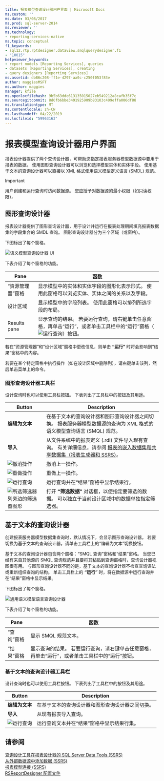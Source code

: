 ```yaml
---
title: 报表模型查询设计器用户界面 | Microsoft Docs
ms.custom: ''
ms.date: 03/08/2017
ms.prod: sql-server-2014
ms.reviewer: ''
ms.technology:
- reporting-services-native
ms.topic: conceptual
f1_keywords:
- sql12.rtp.rptdesigner.dataview.smqlquerydesigner.f1
- "10015"
helpviewer_keywords:
- report models [Reporting Services], queries
- datasets [Reporting Services], creating
- query designers [Reporting Services]
ms.assetid: db86c208-ff1e-4297-aa0c-c250f053f83e
author: maggiesMSFT
ms.author: maggies
manager: kfile
ms.openlocfilehash: 9b5b63ddc613135015027eb549212a8cafb35f7c
ms.sourcegitcommit: 8d6fb6bbe3491925909b83103c409effa006df88
ms.translationtype: MT
ms.contentlocale: zh-CN
ms.lasthandoff: 04/22/2019
ms.locfileid: "59963163"
---
```

# <a name="report-model-query-designer-user-interface"></a>报表模型查询设计器用户界面
  报表设计器提供了两个查询设计器，可帮助您指定报表服务器模型数据源中要用于报表的数据。 使用图形查询设计器可以浏览和选择模型实体和实体字段。 使用基于文本的查询设计器可以直接以 XML 格式使用语义模型定义语言 (SMDL) 规范。  
  
> [!IMPORTANT]  
>  用户创建和运行查询时访问数据源。 您应授予对数据源的最小权限（如只读权限）。  
  
## <a name="graphical-query-designer"></a>图形查询设计器  
 报表设计器提供了图形查询设计器，用于设计并运行在报表处理期间填充报表数据集的字段集合的 SMDL 查询。 图形查询设计器分为三个区域（或窗格）。  
  
 下图标出了每个窗格。  
  
 ![语义模型查询设计器 UI](../media/rsqd-dsawmodel-smql.gif "Semantic Model Query Designer UI")  
  
 下表介绍了每个窗格的功能。  
  
|Pane|函数|  
|----------|--------------|  
|“资源管理器”窗格|显示模型中的实体和实体字段的图形化表示形式。 使用此窗格可以浏览实体、实体之间的关系以及字段。|  
|设计区域|显示模型中的字段列表。 使用此窗格可以排列所选字段的布局。|  
|Results pane|显示查询的结果。 若要运行查询，请右键单击任意窗格，再单击“运行”，或者单击工具栏中的“运行”窗格（![运行查询](../../analysis-services/media/rsqdicon-run.gif "Run the query")）按钮。|  
  
 若在“资源管理器”和“设计区域”窗格中更改信息，则单击 **“运行”** 时将会影响到“结果”窗格中的内容。  
  
 若要在某个特定窗格中执行操作（如在设计区域中删除列），请右键单击该列，然后单击菜单上的命令。  
  
### <a name="graphical-query-designer-toolbar"></a>图形查询设计器工具栏  
 设计查询时也可以使用工具栏按钮。 下表列出了工具栏中的按钮及其用途。  
  
|Button|Description|  
|------------|-----------------|  
|**编辑为文本**|在基于文本的查询设计器和图形查询设计器之间切换。 报表服务器模型数据源的查询为 XML 格式的语义模型查询语言 (SMQL) 规范。|  
|**导入**|从文件系统中的报表定义 (.rdl) 文件导入现有查询。 有关详细信息，请参阅 [报表的嵌入数据集和共享数据集（报表生成器和 SSRS）](report-embedded-datasets-and-shared-datasets-report-builder-and-ssrs.md)。|  
|![撤消操作](../media/rsqdicon-undo.gif "Undo action")|撤消上一操作。|  
|![重做操作](../media/rsqdicon-redo.gif "Redo action")|重做上一操作。|  
|![运行查询](../../analysis-services/media/rsqdicon-run.gif "运行查询")|运行查询并在“结果”窗格中显示结果行。|  
|![所选筛选器列旁边的筛选器图形](../media/rsqdicon-filter.gif "Filter graphic next to selected filter column")|打开 **“筛选数据”** 对话框，以便指定要筛选的数据。 可以独立于当前设计区域中的数据单独指定筛选器。|  
  
## <a name="text-based-query-designer"></a>基于文本的查询设计器  
 创建报表服务器模型数据集查询时，默认情况下，会显示图形查询设计器。 若要切换为基于文本的查询设计器，请单击工具栏上的“编辑为文本”切换按钮。  
  
 基于文本的查询设计器包含两个窗格：“SMQL 查询”窗格和“结果”窗格。 当您已经有来自其他源的 SMQL 查询规范并且要将其粘贴到查询窗格时，查询设计器视图很有用。 与图形查询设计器不同的是，基于文本的查询设计器不检查查询语法或重新组织查询的结构。 单击工具栏上的 **“运行”** 时，将在数据源中运行查询并在“结果”窗格中显示结果。  
  
 下图标出了每个窗格。  
  
 ![通用语义模型语言查询设计器](../media/rsqd-dsawmodel-smql-generic.gif "Generic Semantic Model Language Query Designer")  
  
 下表介绍了每个窗格的功能。  
  
|Pane|函数|  
|----------|--------------|  
|“查询”窗格|显示 SMQL 规范文本。|  
|“结果”窗格|显示查询的结果。 若要运行查询，请右键单击任意窗格，再单击“运行”，或者单击工具栏中的“运行”按钮。|  
  
### <a name="text-based-query-designer-toolbar"></a>基于文本的查询设计器工具栏  
 设计查询时也可以使用工具栏按钮。 下表列出了工具栏中的按钮及其用途。  
  
|Button|Description|  
|------------|-----------------|  
|**编辑为文本**|在基于文本的查询设计器和图形查询设计器之间切换。|  
|**导入**|从现有报表导入查询。|  
|![运行查询](../../analysis-services/media/rsqdicon-run.gif "运行查询")|运行查询文本并在“结果”窗格中显示结果行集。|  
  
## <a name="see-also"></a>请参阅  
 [查询设计工具在报表设计器的 SQL Server Data Tools &#40;SSRS&#41;](query-design-tools-ssrs.md)   
 [从外部数据源中添加数据 (SSRS)](add-data-from-external-data-sources-ssrs.md)   
 [报表模型连接 (SSRS)](report-model-connection-ssrs.md)   
 [RSReportDesigner 配置文件](../report-server/rsreportdesigner-configuration-file.md)  
  
  
